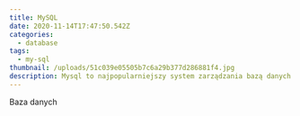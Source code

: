 ```yaml
---
title: MySQL
date: 2020-11-14T17:47:50.542Z
categories:
  - database
tags:
  - my-sql
thumbnail: /uploads/51c039e05505b7c6a29b377d286881f4.jpg
description: Mysql to najpopularniejszy system zarządzania bazą danych.
---
```

Baza danych